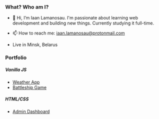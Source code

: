 ### What? Who am I?
- 👋 Hi, I’m Iaan Lamanosau. I'm passionate about learning web development and building new things. Currently studying it full-time.
- 📫 How to reach me: iaan.lamanosau@protonmail.com

- Live in Minsk, Belarus

### Portfolio
##### Vanilla JS
- [Weather App](https://github.com/twentysixhugs/weather-app)
- [Battleship Game](https://github.com/twentysixhugs/Battleship)

##### HTML/CSS
- [Admin Dashboard](https://github.com/twentysixhugs/admin-dashboard)
